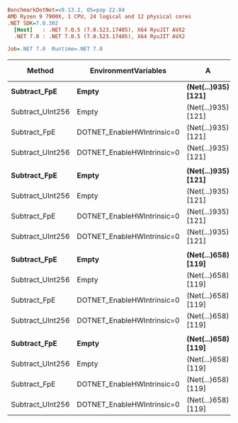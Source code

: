 ``` ini

BenchmarkDotNet=v0.13.2, OS=pop 22.04
AMD Ryzen 9 7900X, 1 CPU, 24 logical and 12 physical cores
.NET SDK=7.0.302
  [Host]   : .NET 7.0.5 (7.0.523.17405), X64 RyuJIT AVX2
  .NET 7.0 : .NET 7.0.5 (7.0.523.17405), X64 RyuJIT AVX2

Job=.NET 7.0  Runtime=.NET 7.0

```

| Method           | EnvironmentVariables       | A                       | B                       |         Mean |         Error |        StdDev |    Ratio |  RatioSD | Allocated | Alloc Ratio |
|------------------|----------------------------|-------------------------|-------------------------|-------------:|--------------:|--------------:|---------:|---------:|----------:|------------:|
| **Subtract_FpE** | **Empty**                  | **(Net(...)935) [121]** | **(Net(...)935) [121]** | **2.189 ns** | **0.0228 ns** | **0.0214 ns** | **1.00** | **0.00** |     **-** |      **NA** |
| Subtract_UInt256 | Empty                      | (Net(...)935) [121]     | (Net(...)935) [121]     |     4.229 ns |     0.0326 ns |     0.0305 ns |     1.93 |     0.02 |         - |          NA |
| Subtract_FpE     | DOTNET_EnableHWIntrinsic=0 | (Net(...)935) [121]     | (Net(...)935) [121]     |     6.331 ns |     0.0242 ns |     0.0226 ns |     2.89 |     0.02 |         - |          NA |
| Subtract_UInt256 | DOTNET_EnableHWIntrinsic=0 | (Net(...)935) [121]     | (Net(...)935) [121]     |     5.292 ns |     0.0125 ns |     0.0105 ns |     2.41 |     0.03 |         - |          NA |
|                  |                            |                         |                         |              |               |               |          |          |           |             |
| **Subtract_FpE** | **Empty**                  | **(Net(...)935) [121]** | **(Net(...)658) [119]** | **4.534 ns** | **0.0116 ns** | **0.0103 ns** | **1.00** | **0.00** |     **-** |      **NA** |
| Subtract_UInt256 | Empty                      | (Net(...)935) [121]     | (Net(...)658) [119]     |    48.007 ns |     0.1585 ns |     0.1483 ns |    10.59 |     0.04 |         - |          NA |
| Subtract_FpE     | DOTNET_EnableHWIntrinsic=0 | (Net(...)935) [121]     | (Net(...)658) [119]     |     7.957 ns |     0.0238 ns |     0.0199 ns |     1.75 |     0.01 |         - |          NA |
| Subtract_UInt256 | DOTNET_EnableHWIntrinsic=0 | (Net(...)935) [121]     | (Net(...)658) [119]     |    56.306 ns |     0.1749 ns |     0.1636 ns |    12.42 |     0.05 |         - |          NA |
|                  |                            |                         |                         |              |               |               |          |          |           |             |
| **Subtract_FpE** | **Empty**                  | **(Net(...)658) [119]** | **(Net(...)935) [121]** | **2.212 ns** | **0.0037 ns** | **0.0034 ns** | **1.00** | **0.00** |     **-** |      **NA** |
| Subtract_UInt256 | Empty                      | (Net(...)658) [119]     | (Net(...)935) [121]     |    56.897 ns |     0.7511 ns |     0.7026 ns |    25.72 |     0.31 |         - |          NA |
| Subtract_FpE     | DOTNET_EnableHWIntrinsic=0 | (Net(...)658) [119]     | (Net(...)935) [121]     |     6.365 ns |     0.0061 ns |     0.0057 ns |     2.88 |     0.00 |         - |          NA |
| Subtract_UInt256 | DOTNET_EnableHWIntrinsic=0 | (Net(...)658) [119]     | (Net(...)935) [121]     |    62.624 ns |     0.1901 ns |     0.1779 ns |    28.31 |     0.09 |         - |          NA |
|                  |                            |                         |                         |              |               |               |          |          |           |             |
| **Subtract_FpE** | **Empty**                  | **(Net(...)658) [119]** | **(Net(...)658) [119]** | **2.199 ns** | **0.0037 ns** | **0.0035 ns** | **1.00** | **0.00** |     **-** |      **NA** |
| Subtract_UInt256 | Empty                      | (Net(...)658) [119]     | (Net(...)658) [119]     |     4.272 ns |     0.0354 ns |     0.0331 ns |     1.94 |     0.02 |         - |          NA |
| Subtract_FpE     | DOTNET_EnableHWIntrinsic=0 | (Net(...)658) [119]     | (Net(...)658) [119]     |     6.314 ns |     0.0242 ns |     0.0227 ns |     2.87 |     0.01 |         - |          NA |
| Subtract_UInt256 | DOTNET_EnableHWIntrinsic=0 | (Net(...)658) [119]     | (Net(...)658) [119]     |     5.304 ns |     0.0514 ns |     0.0455 ns |     2.41 |     0.02 |         - |          NA |
